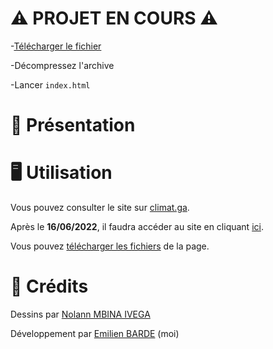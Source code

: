 # ⚠️ PROJET EN COURS ⚠️

-[Télécharger le fichier ](https://github.com/Emilien-B/Projet-d-arts-en-cours-/archive/refs/heads/main.zip)

-Décompressez l'archive

-Lancer `index.html`

# 📖 Présentation


# 🖥 Utilisation

Vous pouvez consulter le site sur [climat.ga](climat.ga).

Après le **16/06/2022**, il faudra accéder au site en cliquant [ici](https://emilien-b.github.io/Projet-en-cours-ART/).

Vous pouvez [télécharger les fichiers]() de la page.

# 📝 Crédits

Dessins par [Nolann MBINA IVEGA](https://www.instagram.com/chizunokichichi/)

Développement par [Emilien BARDE](https://twitter.com/emilien_barde) (moi)